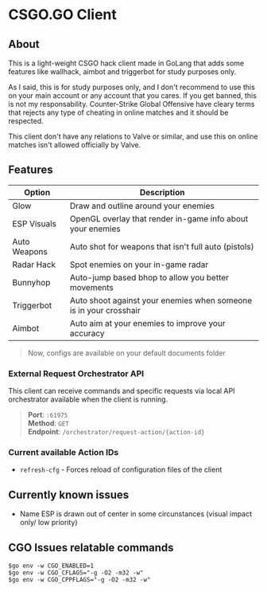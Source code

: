 # CSGO.GO Client

## About

This is a light-weight CSGO hack client made in GoLang that adds some features like wallhack, aimbot and triggerbot for study purposes only.

As I said, this is for study purposes only, and I don't recommend to use this on your main account or any account that you cares. If you get banned, this is not my responsability. Counter-Strike Global Offensive have cleary terms that rejects any type of cheating in online matches and it should be respected.

This client don't have any relations to Valve or similar, and use this on online matches isn't allowed officially by Valve.

## Features

|Option | Description  |
|---|---|
|Glow| Draw and outline around your enemies|
|ESP Visuals| OpenGL overlay that render in-game info about your enemies|
|Auto Weapons| Auto shot for weapons that isn't full auto (pistols)|
|Radar Hack| Spot enemies on your in-game radar|
|Bunnyhop| Auto-jump based bhop to allow you better movements|
|Triggerbot| Auto shoot against your enemies when someone is in your crosshair|
|Aimbot| Auto aim at your enemies to improve your accuracy|

> Now, configs are available on your default documents folder

### External Request Orchestrator API

This client can receive commands and specific requests via local API orchestrator available when the client is running.

>**Port**: `:61975`\
>**Method**: `GET`\
>**Endpoint**: `/orchestrator/request-action/{action-id}`

### Current available Action IDs

- `refresh-cfg` - Forces reload of configuration files of the client

## Currently known issues

- Name ESP is drawn out of center in some circunstances (visual impact only/ low priority)

## CGO Issues relatable commands

```shell
$go env -w CGO_ENABLED=1
$go env -w CGO_CFLAGS="-g -O2 -m32 -w"
$go env -w CGO_CPPFLAGS="-g -O2 -m32 -w"
```
